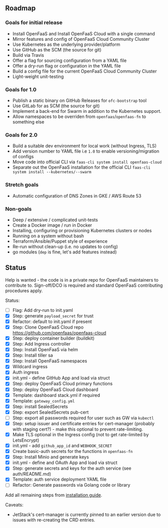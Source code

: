 ## Roadmap

### Goals for initial release

* Install OpenFaaS and Install OpenFaaS Cloud with a single command
* Mirror features and config of OpenFaaS Cloud Community Cluster
* Use Kubernetes as the underlying provider/platform
* Use GitHub as the SCM (the source for git)
* Build via Travis
* Offer a flag for sourcing configuration from a YAML file
* Offer a dry-run flag or configuration in the YAML file
* Build a config file for the current OpenFaaS Cloud Community Cluster
* Light-weight unit-testing

### Goals for 1.0

* Publish a static binary on GitHub Releases for `ofc-bootstrap` tool
* Use GitLab for as SCM (the source for git)
* Implement a back-end for Swarm in addition to the Kubernetes support.
* Allow namespaces to be overriden from `openfaas`/`openfaas-fn` to something else

### Goals for 2.0

* Build a suitable dev environment for local work (without Ingress, TLS)
* Add version number to YAML file i.e `1.0` to enable versioning/migration of configs
* Move code into official CLI via `faas-cli system install openfaas-cloud`
* Separate out the OpenFaaS installation for the official CLI `faas-cli system install --kubernetes/--swarm`

### Stretch goals

* Automatic configuration of DNS Zones in GKE / AWS Route 53

### Non-goals

* Deep / extensive / complicated unit-tests
* Create a Docker image / run in Docker
* Installing, configuring or provisioning Kubernetes clusters or nodes
* Running on a system without bash
* Terraform/Ansible/Puppet style of experience
* Re-run without clean-up (i.e. no updates to config)
* go modules (`dep` is fine, let's add features instead)



## Status

Help is wanted - the code is in a private repo for OpenFaaS maintainers to contribute to. Sign-off/DCO is required and standard OpenFaaS contributing procedures apply.

Status:
* [ ] Flag: Add dry-run to init.yaml
* [x] Step: generate `payload_secret` for trust
* [x] Refactor: default to init.yaml if present
* [x] Step: Clone OpenFaaS Cloud repo https://github.com/openfaas/openfaas-cloud
* [x] Step: deploy container builder (buildkit)
* [x] Step: Add Ingress controller
* [x] Step: Install OpenFaaS via helm
* [x] Step: Install tiller sa
* [x] Step: Install OpenFaaS namespaces
* [x] Wildcard ingress
* [x] Auth ingress
* [x] init.yml - define GitHub App and load via struct
* [x] Step: deploy OpenFaaS Cloud primary functions
* [x] Step: deploy OpenFaaS Cloud dashboard
* [x] Template: dashboard stack.yml if required
* [x] Template: `gateway_config.yml`
* [x] Step: install SealedSecrets
* [x] Step: export SealedSecrets pub-cert
* [ ] Step: export all passwords required for user such as GW via `kubectl`
* [x] Step: setup issuer and certificate entries for cert-manager (probably with staging cert?) - make this optional to prevent rate-limiting.
* [x] Make TLS optional in the Ingress config (not to get rate-limited by LetsEncrypt)
* [x] init.yml - add `github_app_id` and `WEBHOOK_SECRET`
* [x] Create basic-auth secrets for the functions in `openfaas-fn`
* [x] Step: Install Minio and generate keys
* [x] init.yml - define and OAuth App and load via struct
* [x] Step: generate secrets and keys for the auth service (see auth/README.md)
* [x] Template: auth service deployment YAML file
* [ ] Refactor: Generate passwords via Golang code or library

Add all remaining steps from [installation guide](https://github.com/openfaas/openfaas-cloud/tree/master/docs).

Caveats:

* JetStack's cert-manager is currently pinned to an earlier version due to issues with re-creating the CRD entries. 
